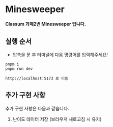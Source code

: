# Minesweeper

**Classum 과제2번 Minesweeper 입니다.**

## 실행 순서

- 압축을 푼 후 터미널에 다음 명령어를 입력해주세요!

```
pnpm i
pnpm run dev

http://localhost:5173 로 이동
```

## 추가 구현 사항

추가 구현 사항은 다음과 같습니다.

<ol>
<li>난이도 데이터 저장 (브라우저 새로고침 시 유지)</li>
</ol>
